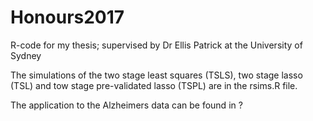 # Honours2017
R-code for my thesis; supervised by Dr Ellis Patrick at the University of Sydney


The simulations of the two stage least squares (TSLS), two stage lasso (TSL) and tow stage pre-validated lasso (TSPL) are in the rsims.R file.

The application to the Alzheimers data can be found in ?
